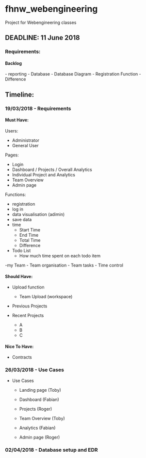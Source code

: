 # fhnw_webengineering

Project for Webengineering classes

<h2><b>DEADLINE: 11 June 2018</b></h2>

<h3>Requirements:</h3>

<h4>Backlog</h4>
- reporting
- Database
- Database Diagram
- Registration Function
- Difference

<h2>Timeline:</h2>

<h3>19/03/2018 - Requirements</h3>

<h4>Must Have:</h4>

Users:
- Administrator
- General User

Pages:

- Login
- Dashboard / Projects / Overall Analytics
- Individual Project and Analytics
- Team Overview
- Admin page

Functions:
- registration
- log in
- data visualisation (adimin)
- save data
- time
    - Start Time
    - End Time
    - Total Time
    - Difference
- Todo List
    - How much time spent on each todo item
    
-my Team
    - Team organisation
    - Team tasks
    - Time control


<h4>Should Have:</h4>

- Upload function
    - Team Upload (workspace)
    
- Previous Projects
- Recent Projects
    - A
    - B
    - C

<h4>Nice To Have:</h4>

   - Contracts


<h3>26/03/2018 - Use Cases</h3>

- Use Cases
    - Landing page (Toby)
    
    - Dashboard (Fabian)
    - Projects (Roger)
    - Team Overview (Toby)
    - Analytics (Fabian)
    - Admin page (Roger)

<h3>02/04/2018 -  Database setup and EDR</h3>





